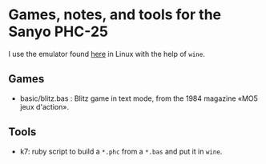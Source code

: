 # Games, notes, and tools for the Sanyo PHC-25

I use the emulator found [here](http://www.phc25.com/index.htm) in Linux with
the help of `wine`.

## Games

- basic/blitz.bas : Blitz game in text mode, from the 1984 magazine «MO5 jeux d'action».

## Tools

- k7: ruby script to build a `*.phc` from a `*.bas` and put it in `wine`.
